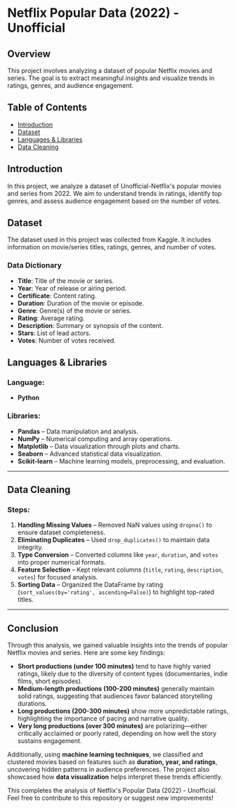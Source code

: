 # Netflix Popular Data (2022) - Unofficial

## Overview
This project involves analyzing a dataset of popular Netflix movies and series. The goal is to extract meaningful insights and visualize trends in ratings, genres, and audience engagement.

## Table of Contents
- [Introduction](#introduction)  
- [Dataset](#dataset)  
- [Languages & Libraries](#languages--libraries)  
- [Data Cleaning](#data-cleaning)  

## Introduction
In this project, we analyze a dataset of Unofficial-Netflix's popular movies and series from 2022. We aim to understand trends in ratings, identify top genres, and assess audience engagement based on the number of votes.

## Dataset
The dataset used in this project was collected from Kaggle. It includes information on movie/series titles, ratings, genres, and number of votes.

### Data Dictionary
- **Title**: Title of the movie or series.  
- **Year**: Year of release or airing period.  
- **Certificate**: Content rating.  
- **Duration**: Duration of the movie or episode.  
- **Genre**: Genre(s) of the movie or series.  
- **Rating**: Average rating.  
- **Description**: Summary or synopsis of the content.  
- **Stars**: List of lead actors.  
- **Votes**: Number of votes received.  

## Languages & Libraries  

### **Language:**  
- **Python**  

### **Libraries:**  
- **Pandas** – Data manipulation and analysis.  
- **NumPy** – Numerical computing and array operations.  
- **Matplotlib** – Data visualization through plots and charts.  
- **Seaborn** – Advanced statistical data visualization.  
- **Scikit-learn** – Machine learning models, preprocessing, and evaluation.  

---

## Data Cleaning  

### **Steps:**  
1. **Handling Missing Values** – Removed NaN values using `dropna()` to ensure dataset completeness.  
2. **Eliminating Duplicates** – Used `drop_duplicates()` to maintain data integrity.  
3. **Type Conversion** – Converted columns like `year`, `duration`, and `votes` into proper numerical formats.  
4. **Feature Selection** – Kept relevant columns (`title`, `rating`, `description`, `votes`) for focused analysis.  
5. **Sorting Data** – Organized the DataFrame by rating (`sort_values(by='rating', ascending=False)`) to highlight top-rated titles.  

---

## Conclusion  

Through this analysis, we gained valuable insights into the trends of popular Netflix movies and series. Here are some key findings:  

- **Short productions (under 100 minutes)** tend to have highly varied ratings, likely due to the diversity of content types (documentaries, indie films, short episodes).  
- **Medium-length productions (100-200 minutes)** generally maintain solid ratings, suggesting that audiences favor balanced storytelling durations.  
- **Long productions (200-300 minutes)** show more unpredictable ratings, highlighting the importance of pacing and narrative quality.  
- **Very long productions (over 300 minutes)** are polarizing—either critically acclaimed or poorly rated, depending on how well the story sustains engagement.  

Additionally, using **machine learning techniques**, we classified and clustered movies based on features such as **duration, year, and ratings**, uncovering hidden patterns in audience preferences. The project also showcased how **data visualization** helps interpret these trends efficiently.  


This completes the analysis of Netflix's Popular Data (2022) - Unofficial.
Feel free to contribute to this repository or suggest new improvements!  


